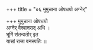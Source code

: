 +++
title = "०६ मुमुचाना ओषधयो अग्नेर्"

+++
मुमुचाना ओषधयो  
अग्नेर् वैश्वानराद् अधि ।  
भूमिं संतन्वतीर् इत  
यासां राजा वनस्पतिः ॥